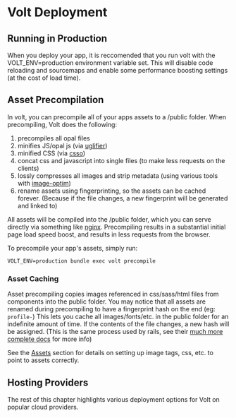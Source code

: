 # Volt Deployment

## Running in Production

When you deploy your app, it is reccomended that you run volt with the VOLT_ENV=production environment variable set.  This will disable code reloading and sourcemaps and enable some performance boosting settings (at the cost of load time).

## Asset Precompilation

In volt, you can precompile all of your apps assets to a /public folder.  When precompiling, Volt does the following:

1. precompiles all opal files
2. minifies JS/opal js (via [uglifier](https://github.com/mishoo/UglifyJS2))
3. minified CSS (via [csso](https://github.com/css/csso))
4. concat css and javascript into single files (to make less requests on the clients)
5. lossly compresses all images and strip metadata (using various tools with [image-optim](https://github.com/toy/image_optim))
6. rename assets using fingerprinting, so the assets can be cached forever.  (Because if the file changes, a new fingerprint will be generated and linked to)

All assets will be compiled into the /public folder, which you can serve directly via something like [nginx](http://nginx.org/).  Precompiling results in a substantial initial page load speed boost, and results in less requests from the browser.

To precompile your app's assets, simply run:

```VOLT_ENV=production bundle exec volt precompile```

### Asset Caching

Asset precompiling copies images referenced in css/sass/html files from components into the public folder.  You may notice that all assets are renamed during precompiling to have a fingerprint hash on the end (eg: ```profile-```)  This lets you cache all images/fonts/etc. in the public folder for an indefinite amount of time.  If the contents of the file changes, a new hash will be assigned.  (This is the same process used by rails, see their [much more complete docs](http://guides.rubyonrails.org/asset_pipeline.html) for more info)

See the [Assets](docs/assets.md) section for details on setting up image tags, css, etc. to point to assets correctly.

## Hosting Providers

The rest of this chapter highlights various deployment options for Volt on popular cloud providers.
